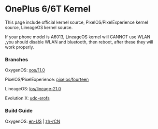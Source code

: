 # OnePlus 6/6T Kernel
This page include official kernel source, PixelOS/PixelExperience kernel source, LineageOS kernel source.
    
If your phone model is A6013, LineageOS kernel will CANNOT use WLAN ,you should disable WLAN and bluetooth, then reboot, after these they will work properly.

### Branches
OxygenOS: [oos/11.0](https://github.com/uwu-gl/kernel_oneplus_sdm845/tree/oos/11.0)
    
PixelOS/PixelExperience: [pixelos/fourteen](https://github.com/uwu-gl/kernel_oneplus_sdm845/tree/pixelos/fourteen)
    
LineageOS: [los/lineage-21.0](https://github.com/uwu-gl/kernel_oneplus_sdm845/tree/los/lineage-21.0)

Evolution X: [udc-erofs](https://github.com/uwu-gl/kernel_oneplus_sdm845/tree/udc-erofs)
### Build Guide
OxygenOS: [en-US](https://github.com/uwu-gl/kernel_oneplus_sdm845/blob/oos/11.0/docs/build-guide.md) | [zh-rCN](https://github.com/uwu-gl/kernel_oneplus_sdm845/blob/oos/wip-upstream/docs/build-guide_zh-rCN.md)
